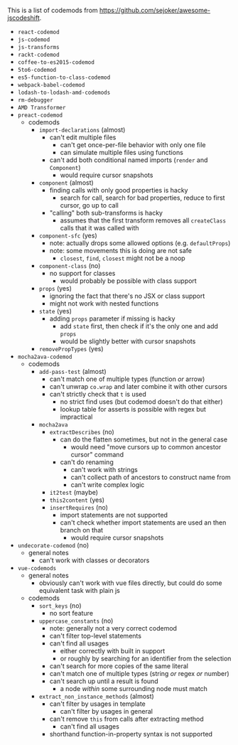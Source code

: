 This is a list of codemods from https://github.com/sejoker/awesome-jscodeshift.

- `react-codemod`
- `js-codemod`
- `js-transforms`
- `rackt-codemod`
- `coffee-to-es2015-codemod`
- `5to6-codemod`
- `es5-function-to-class-codemod`
- `webpack-babel-codemod`
- `lodash-to-lodash-amd-codemods`
- `rm-debugger`
- `AMD Transformer`
- `preact-codemod`
  - codemods
    - `import-declarations` (almost)
      - can't edit multiple files
        - can't get once-per-file behavior with only one file
        - can simulate multiple files using functions
      - can't add both conditional named imports (`render` and `Component`)
        - would require cursor snapshots
    - `component` (almost)
      - finding calls with only good properties is hacky
        - search for call, search for bad properties, reduce to first cursor, go up to call
      - "calling" both sub-transforms is hacky
        - assumes that the first transform removes all `createClass` calls that it was called with
    - `component-sfc` (yes)
      - note: actually drops some allowed options (e.g. `defaultProps`)
      - note: some movements this is doing are not safe
        - `closest`, `find`, `closest` might not be a noop
    - `component-class` (no)
      - no support for classes
        - would probably be possible with class support
    - `props` (yes)
      - ignoring the fact that there's no JSX or class support
      - might not work with nested functions
    - `state` (yes)
      - adding `props` parameter if missing is hacky
        - add `state` first, then check if it's the only one and add `props`
        - would be slightly better with cursor snapshots
    - `removePropTypes` (yes)
- `mocha2ava-codemod`
  - codemods
    - `add-pass-test` (almost)
      - can't match one of multiple types (function _or_ arrow)
      - can't unwrap `co.wrap` and later combine it with other cursors
      - can't strictly check that `t` is used
        - no strict find uses (but codemod doesn't do that either)
        - lookup table for asserts is possible with regex but impractical
    - `mocha2ava`
      - `extractDescribes` (no)
        - can do the flatten sometimes, but not in the general case
          - would need "move cursors up to common ancestor cursor" command
        - can't do renaming
          - can't work with strings
          - can't collect path of ancestors to construct name from
          - can't write complex logic
      - `it2test` (maybe)
      - `this2content` (yes)
      - `insertRequires` (no)
        - import statements are not supported
        - can't check whether import statements are used an then branch on that
          - would require cursor snapshots
- `undecorate-codemod` (no)
  - general notes
    - can't work with classes or decorators
- `vue-codemods`
  - general notes
    - obviously can't work with vue files directly, but could do some equivalent task with plain js
  - codemods
    - `sort_keys` (no)
      - no sort feature
    - `uppercase_constants` (no)
      - note: generally not a very correct codemod
      - can't filter top-level statements
      - can't find all usages
        - either correctly with built in support
        - or roughly by searching for an identifier from the selection
      - can't search for more copies of the same literal
      - can't match one of multiple types (string _or_ regex _or_ number)
      - can't search up until a result is found
        - a node _within_ some surrounding node must match
    - `extract_non_instance_methods` (almost)
      - can't filter by usages in template
        - can't filter by usages in general
      - can't remove `this` from calls after extracting method
        - can't find all usages
      - shorthand function-in-property syntax is not supported
